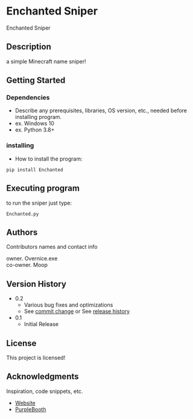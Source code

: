 # Enchanted Sniper

Enchanted Sniper

## Description

a simple Minecraft name sniper!

## Getting Started

### Dependencies

* Describe any prerequisites, libraries, OS version, etc., needed before installing program.
* ex. Windows 10
* ex. Python 3.8+

### installing

* How to install the program:
```
pip install Enchanted
```

## Executing program

to run the sniper just type:
```
Enchanted.py
```

## Authors

Contributors names and contact info

owner. Overnice.exe  
co-owner. Moop

## Version History

* 0.2
    * Various bug fixes and optimizations
    * See [commit change]() or See [release history]()
* 0.1
    * Initial Release

## License

This project is licensed!

## Acknowledgments

Inspiration, code snippets, etc.
* [Website](https://enchantedsniper.ga/)
* [PurpleBooth](https://discord.com/invite/svNudNSFbU)